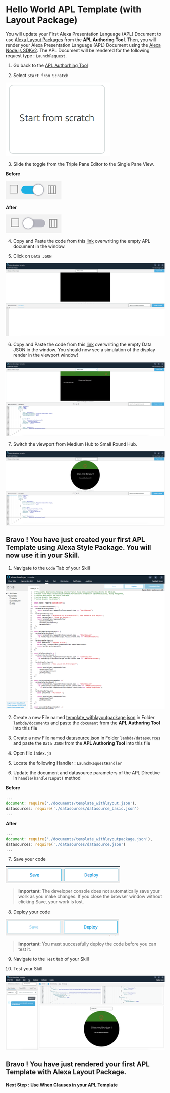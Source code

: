 # Hello World APL Template (with Layout Package)

You will update your First Alexa Presentation Language (APL) Document to use [Alexa Layout Packages](https://developer.amazon.com/docs/alexa-presentation-language/apl-layouts-overview.html) from the **APL Authoring Tool**.
Then, you will render your Alexa Presentation Language (APL) Document using the [Alexa Node.js SDKv2](https://github.com/alexa/alexa-skills-kit-sdk-for-nodejs). The APL Document will be rendered for the following request type : ```LaunchRequest```.


1. Go back to the [APL Authorhing Tool](https://developer.amazon.com/alexa/console/ask/displays)

2. Select `Start from Scratch`

![start-from-scratch](./images/button-start-from-scratch.png)

3. Slide the toggle from the Triple Pane Editor to the Single Pane View.

**Before**

![toggle-layout](./images/toggle-layout-view.png)

**After**

![toggle-code](./images/toggle-code-view.png)

4. Copy and Paste the code from this [link](../lambda/custom/documents/template_withlayoutpackage.json) overwriting the empty APL document in the window.

5. Click on `Data JSON`

![data-json](./images/data-json.png)

6. Copy and Paste the code from this [link](../lambda/custom/datasources/datasource.json) overwriting the empty Data JSON in the window. You should now see a simulation of the display render in the viewport window!

![medium-hub](./images/layout-package-medium-hub.png)


7. Switch the viewport from Medium Hub to Small Round Hub.

![small-hub](./images/layout-package-small-hub.png)

## Bravo ! You have just created your first APL Template using Alexa Style Package. You will now use it in your Skill.


1. Navigate to the `Code` Tab of your Skill

![backend_hosted_skill](./images/backend_hosted_skill.png)

2. Create a new File named [template_withlayoutpackage.json](../lambda/custom/documents/template_withlayoutpackage.json) in Folder ```lambda/documents``` and paste the `document` from the **APL Authoring Tool** into this file

3. Create a new File named [datasource.json](../lambda/custom/datasources/datasource.json) in Folder ```lambda/datasources``` and paste the `Data JSON` from the **APL Authoring Tool** into this file

4. Open file ```index.js```

5. Locate the following Handler : `LaunchRequestHandler`

6. Update the document and datasource parameters of the APL Directive in ```handle(handlerInput)```  method

**Before**

```javascript
...
document: require('./documents/template_withlayout.json'),
datasources: require('./datasources/datasource_basic.json')
...
```

**After**
```javascript
...
document: require('./documents/template_withlayoutpackage.json'),
datasources: require('./datasources/datasource.json')
...
```

7. Save your code

![save_backend](./images/save_backend.png)

>  **Important**: The developer console does not automatically save your work as you make changes. If you close the browser window without clicking Save, your work is lost.

8. Deploy your code

![deploy_backend](./images/deploy_backend.png)

> **Important**: You must successfully deploy the code before you can test it.

9. Navigate to the `Test` tab of your Skill

10. Test your Skill

![simulator](./images/simulator-layout-package.png)

## Bravo ! You have just rendered your first APL Template with Alexa Layout Package.

#### Next Step : [Use When Clauses in your APL Template](./08-when-clause.md)
